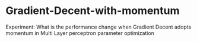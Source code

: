 # Gradient-Decent-with-momentum
Experiment: What is the performance change when Gradient Decent adopts momentum in Multi Layer perceptron  parameter optimization
